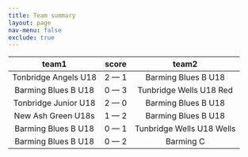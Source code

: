 ```yaml
---
title: Team summary
layout: page
nav-menu: false
exclude: true
---
```




|        team1         |    score    |           team2           |
|:--------------------:|:-----------:|:-------------------------:|
| Tonbridge Angels U18 | 2 &mdash; 1 |    Barming Blues B U18    |
| Barming Blues B U18  | 0 &mdash; 3 |  Tunbridge Wells U18 Red  |
| Tonbridge Junior U18 | 2 &mdash; 0 |    Barming Blues B U18    |
|  New Ash Green U18s  | 1 &mdash; 2 |    Barming Blues B U18    |
| Barming Blues B U18  | 0 &mdash; 1 | Tunbridge Wells U18 Wells |
| Barming Blues B U18  | 0 &mdash; 2 |         Barming C         |

 <br /><br /><br />